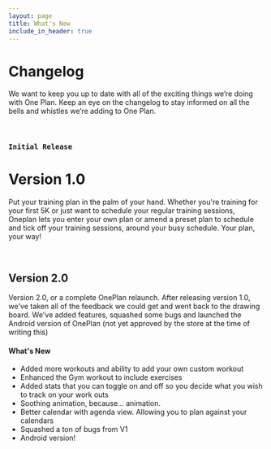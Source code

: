 ```yaml
---
layout: page
title: What's New
include_in_header: true
---
```


# Changelog

We want to keep you up to date with all of the exciting things we’re doing with One Plan. Keep an eye on the changelog to stay informed on all the bells and whistles we’re adding to One Plan.

<br>

### `Initial Release`

# **Version 1.0**

Put your training plan in the palm of your hand. Whether you're training for your first 5K or just want to schedule your regular training sessions, Oneplan lets you enter your own plan or amend a preset plan to schedule and tick off your training sessions, around your busy schedule. Your plan, your way!

<br>

## **Version 2.0**

Version 2.0, or a complete OnePlan relaunch. After releasing version 1.0, we've taken all of the feedback we could get and went back to the drawing board. We've added features, squashed some bugs and launched the Android version of OnePlan (not yet approved by the store at the time of writing this)

#### What's New

- Added more workouts and ability to add your own custom workout
- Enhanced the Gym workout to include exercises
- Added stats that you can toggle on and off so you decide what you wish to track on your work outs
- Soothing animation, because... animation.
- Better calendar with agenda view. Allowing you to plan against your calendars
- Squashed a ton of bugs from V1
- Android version!
  <br>
